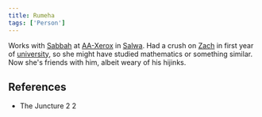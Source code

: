 ```yaml
---
title: Rumeha
tags: ['Person']
---
```

Works with [Sabbah](_wiki/sabbah.md) at [AA-Xerox](_wiki/aa-xerox.md) in [Salwa](_wiki/salwa.md). Had a crush on [Zach](_wiki/zach.md) in first year of [university](_wiki/salwa-university.md), so she might have studied mathematics or something similar. Now she's friends with him, albeit weary of his hijinks.

## References
- The Juncture 2
2
